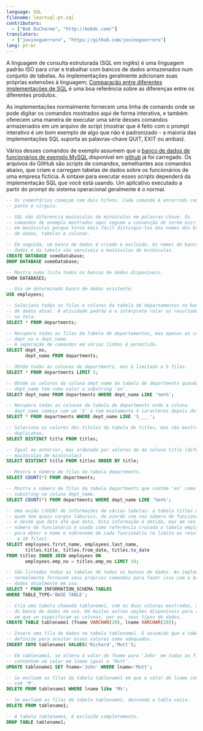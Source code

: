 ```yaml
---
language: SQL
filename: learnsql-pt.sql
contributors:
  - ["Bob DuCharme", "http://bobdc.com/"]
translators:
  - ["jovinoguerrero", "https://github.com/jovinoguerrero"]
lang: pt-br
---
```


A linguagem de consulta estruturada (SQL em inglês) é uma linguagem padrão ISO para criar e trabalhar com bancos de dados armazenados num conjunto de tabelas. As implementações geralmente adicionam suas próprias extensões à linguagem; [Comparação entre diferentes implementações de SQL](http://troels.arvin.dk/db/rdbms/) é uma boa referência sobre as diferenças entre os diferentes produtos.

As implementações normalmente fornecem uma linha de comando onde se pode digitar os comandos mostrados aqui de forma interativa, e também oferecem uma maneira de executar uma série desses comandos armazenados em um arquivo de script (mostrar que é feito com o prompt interativo é um bom exemplo de algo que não é padronizado - a maioria das implementações SQL suporta as palavras-chave QUIT, EXIT ou ambas).

Vários desses comandos de exemplo assumem que o [banco de dados de funcionários de exemplo MySQL](https://dev.mysql.com/doc/employee/en/) disponível em [github](https://github.com/datacharmer/test_db) já foi carregado. Os arquivos do GitHub são scripts de comandos, semelhantes aos comandos abaixo, que criam e carregam tabelas de dados sobre os funcionários de uma empresa fictícia. A sintaxe para executar esses scripts dependerá da implementação SQL que você está usando. Um aplicativo executado a partir do prompt do sistema operacional geralmente é o normal.


```sql
-- Os comentários começam com dois hífens. Cada comando é encerrado com um
-- ponto e vírgula.

-- SQL não diferencia maiúsculas de minúsculas em palavras-chave. Os
-- comandos de exemplo mostrados aqui seguem a convenção de serem escritos
-- em maiúsculas porque torna mais fácil distingui-los dos nomes dos bancos
-- de dados, tabelas e colunas.

-- Em seguida, um banco de dados é criado e excluído. Os nomes do banco de
-- dados e da tabela são sensíveis a maiúsculas de minúsculas.
CREATE DATABASE someDatabase;
DROP DATABASE someDatabase;

-- Mostra numa lista todos os bancos de dados disponíveis.
SHOW DATABASES;

-- Usa um determinado banco de dados existente.
USE employees;

-- Seleciona todas as filas e colunas da tabela de departamentos no banco
-- de dados atual. A atividade padrão é o intérprete rolar os resultados
-- na tela.
SELECT * FROM departments;

-- Recupera todas as filas da tabela de departamentos, mas apenas as colunas
-- dept_no e dept_name.
-- A separação de comandos em várias linhas é permitida.
SELECT dept_no,
       dept_name FROM departments;

-- Obtém todas as colunas de departments, mas é limitado a 5 filas.
SELECT * FROM departments LIMIT 5;

-- Obtém os valores da coluna dept_name da tabela de departments quando
-- dept_name tem como valor a substring 'en'.
SELECT dept_name FROM departments WHERE dept_name LIKE '%en%';

-- Recupera todas as colunas da tabela de departments onde a coluna
-- dept_name começa com um 'S' e tem exatamente 4 caracteres depois dele.
SELECT * FROM departments WHERE dept_name LIKE 'S____';

-- Seleciona os valores dos títulos da tabela de titles, mas não mostra
-- duplicatas.
SELECT DISTINCT title FROM titles;

-- Igual ao anterior, mas ordenado por valores de da coluna title (diferencia
-- maiúsculas de minúsculas).
SELECT DISTINCT title FROM titles ORDER BY title;

-- Mostra o número de filas da tabela departments.
SELECT COUNT(*) FROM departments;

-- Mostra o número de filas da tabela departments que contém 'en' como
-- substring na coluna dept_name.
SELECT COUNT(*) FROM departments WHERE dept_name LIKE '%en%';

-- Uma união (JOIN) de informações de várias tabelas: a tabela titles mostra
-- quem tem quais cargos laborais, de acordo com seu número de funcionários,
-- e desde que data até que data. Esta informação é obtida, mas em vez do
-- número do funcionário é usada como referência cruzada a tabela employee
-- para obter o nome e sobrenome de cada funcionário (e limita os resultados
--  a 10 filas).
SELECT employees.first_name, employees.last_name,
       titles.title, titles.from_date, titles.to_date
FROM titles INNER JOIN employees ON
       employees.emp_no = titles.emp_no LIMIT 10;

-- São listadas todas as tabelas de todas os bancos de dados. As implementações
-- normalmente fornecem seus próprios comandos para fazer isso com o banco de
-- dados atualmente em uso.
SELECT * FROM INFORMATION_SCHEMA.TABLES
WHERE TABLE_TYPE='BASE TABLE';

-- Cria uma tabela chamada tablename1, com as duas colunas mostradas, a partir
-- do banco de dados em uso. Há muitas outras opções dísponiveis para a forma
-- em que se especificam as colunas, por ex. seus tipos de dados.
CREATE TABLE tablename1 (fname VARCHAR(20), lname VARCHAR(20));

-- Insere uma fila de dados na tabela tablename1. É assumido que a tabela foi
-- definida para aceitar esses valores como adequados.
INSERT INTO tablename1 VALUES('Richard','Mutt');

-- Em tablename1, se altera o valor de fname para 'John' em todas as filas que
-- contenham um valor em lname igual a 'Mutt'.
UPDATE tablename1 SET fname='John' WHERE lname='Mutt';

-- Se excluem as filas da tabela tablename1 em que o valor de lname começa
-- com 'M'.
DELETE FROM tablename1 WHERE lname like 'M%';

-- Se excluem as filas da tabela tablename1, deixando a tabla vazia.
DELETE FROM tablename1;

-- A tabela tablename1, é excluída completamente.
DROP TABLE tablename1;
```
